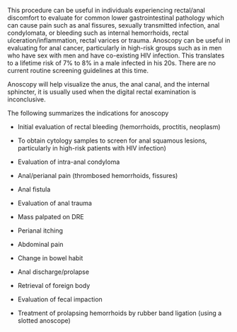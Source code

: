 This procedure can be useful in individuals experiencing rectal/anal discomfort to evaluate for common lower gastrointestinal pathology which can cause pain such as anal fissures, sexually transmitted infection, anal condylomata, or bleeding such as internal hemorrhoids, rectal ulceration/inflammation, rectal varices or trauma. Anoscopy can be useful in evaluating for anal cancer, particularly in high-risk groups such as in men who have sex with men and have co-existing HIV infection. This translates to a lifetime risk of 7% to 8% in a male infected in his 20s. There are no current routine screening guidelines at this time.

Anoscopy will help visualize the anus, the anal canal, and the internal sphincter, it is usually used when the digital rectal examination is inconclusive.

The following summarizes the indications for anoscopy

- Initial evaluation of rectal bleeding (hemorrhoids, proctitis, neoplasm)

- To obtain cytology samples to screen for anal squamous lesions, particularly in high-risk patients with HIV infection)

- Evaluation of intra-anal condyloma

- Anal/perianal pain (thrombosed hemorrhoids, fissures)

- Anal fistula

- Evaluation of anal trauma

- Mass palpated on DRE

- Perianal itching

- Abdominal pain

- Change in bowel habit

- Anal discharge/prolapse

- Retrieval of foreign body

- Evaluation of fecal impaction

- Treatment of prolapsing hemorrhoids by rubber band ligation (using a slotted anoscope)
